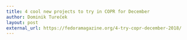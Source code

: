 ```yaml
---
title: 4 cool new projects to try in COPR for December
author: Dominik Tureček
layout: post
external_url: https://fedoramagazine.org/4-try-copr-december-2018/
---
```


